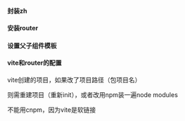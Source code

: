#### 封装zh

#### 安装router

#### 设置父子组件模板

#### vite和router的配置



vite创建的项目，如果改了项目路径（包项目名）

则需重建项目（重新init），或者改用npm装一遍node modules

不能用cnpm，因为vite是软链接